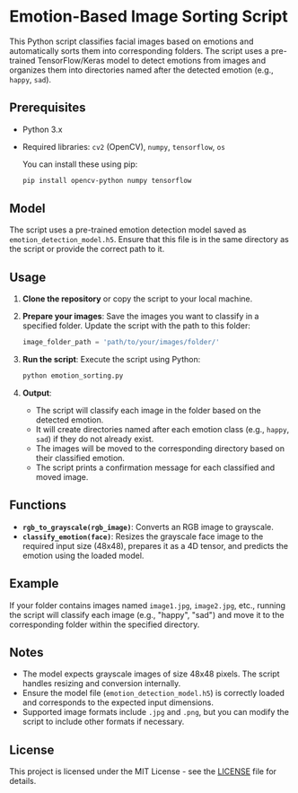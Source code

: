 # Emotion-Based Image Sorting Script

This Python script classifies facial images based on emotions and automatically sorts them into corresponding folders. The script uses a pre-trained TensorFlow/Keras model to detect emotions from images and organizes them into directories named after the detected emotion (e.g., `happy`, `sad`).

## Prerequisites

- Python 3.x
- Required libraries: `cv2` (OpenCV), `numpy`, `tensorflow`, `os`
  
  You can install these using pip:
  ```bash
  pip install opencv-python numpy tensorflow
  ```

## Model

The script uses a pre-trained emotion detection model saved as `emotion_detection_model.h5`. Ensure that this file is in the same directory as the script or provide the correct path to it.

## Usage

1. **Clone the repository** or copy the script to your local machine.

2. **Prepare your images**:
   Save the images you want to classify in a specified folder. Update the script with the path to this folder:
   ```python
   image_folder_path = 'path/to/your/images/folder/'
   ```

3. **Run the script**:
   Execute the script using Python:
   ```bash
   python emotion_sorting.py
   ```

4. **Output**:
   - The script will classify each image in the folder based on the detected emotion.
   - It will create directories named after each emotion class (e.g., `happy`, `sad`) if they do not already exist.
   - The images will be moved to the corresponding directory based on their classified emotion.
   - The script prints a confirmation message for each classified and moved image.

## Functions

- **`rgb_to_grayscale(rgb_image)`**: Converts an RGB image to grayscale.
- **`classify_emotion(face)`**: Resizes the grayscale face image to the required input size (48x48), prepares it as a 4D tensor, and predicts the emotion using the loaded model.

## Example

If your folder contains images named `image1.jpg`, `image2.jpg`, etc., running the script will classify each image (e.g., "happy", "sad") and move it to the corresponding folder within the specified directory.

## Notes

- The model expects grayscale images of size 48x48 pixels. The script handles resizing and conversion internally.
- Ensure the model file (`emotion_detection_model.h5`) is correctly loaded and corresponds to the expected input dimensions.
- Supported image formats include `.jpg` and `.png`, but you can modify the script to include other formats if necessary.

## License

This project is licensed under the MIT License - see the [LICENSE](LICENSE) file for details.
